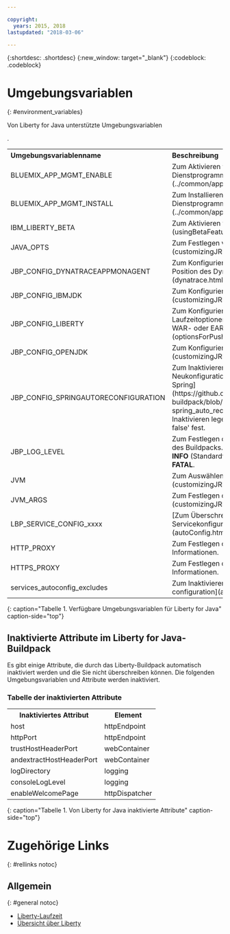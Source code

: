 ```yaml
---

copyright:
  years: 2015, 2018
lastupdated: "2018-03-06"

---
```


{:shortdesc: .shortdesc}
{:new_window: target="_blank"}
{:codeblock: .codeblock}


# Umgebungsvariablen
{: #environment_variables}

Von Liberty for Java unterstützte Umgebungsvariablen

<table>
<tr>
<th align="left">Umgebungsvariablenname</th>
<th align="left">Beschreibung</th>
</tr>

<tr>
<td>BLUEMIX_APP_MGMT_ENABLE</td>
<td>Zum Aktivieren von [App-Management-Dienstprogrammen](../common/app_mng.html).</td>
</tr>

<tr>
<td>BLUEMIX_APP_MGMT_INSTALL</td>
<td>Zum Installieren von [App-Management-Dienstprogrammen](../common/app_mng.html).</td>
</tr>

<tr>
<td>IBM_LIBERTY_BETA</td>
<td>Zum Aktivieren von [Liberty-Beta-Features](usingBetaFeatures.html)</td>
</tr>

<tr>
<td>JAVA_OPTS</td>
<td>Zum Festlegen von [Java-Optionen](customizingJRE.html).</td>
</tr>

<tr>
<td>JBP_CONFIG_DYNATRACEAPPMONAGENT</td>
<td>Zum Konfigurieren der [Informationen zur Position des Dynatrace-Agenten](dynatrace.html#configuring_liberty_app).</td>
</tr>

<tr>
<td>JBP_CONFIG_IBMJDK </td>
<td>Zum Konfigurieren der [IBM JRE-Version](customizingJRE.html).</td>
</tr>

<tr>
<td>JBP_CONFIG_LIBERTY</td>
<td>Zum Konfigurieren verschiedener Liberty-Laufzeitoptionen, wie z. B. [Features für WAR- oder EAR-Dateien](optionsForPushing.html#stand_alone_apps).</td>
</tr>

<tr>
<td>JBP_CONFIG_OPENJDK</td>
<td>Zum Konfigurieren der [OpenJDK-Version](customizingJRE.html)</td>.
</tr>

<tr>
<td>JBP_CONFIG_SPRINGAUTORECONFIGURATION </td>
<td>Zum Inaktivieren der [automatischen Neukonfiguration durch das Framework Spring](https://github.com/cloudfoundry/java-buildpack/blob/master/docs/framework-spring_auto_reconfiguration.md). Zum Inaktivieren legen Sie den Wert auf 'enabled: false' fest. </td>
</tr>

<tr>
<td>JBP_LOG_LEVEL</td>
<td>Zum Festlegen der Protokollierungsebene des Buildpacks. Mögliche Werte: <b>DEBUG</b>, <b>INFO</b> (Standardwert), <b>WARN</b>, <b>ERROR</b> oder <b>FATAL</b>.</td>
</tr>

<tr>
<td>JVM</td>
<td>Zum Auswählen des [JRE-Typs](customizingJRE.html).</td>
</tr>

<tr>
<td>JVM_ARGS</td>
<td>Zum Festlegen der [JVM-Argumente](customizingJRE.html).</td>
</tr>

<tr>
<td>LBP_SERVICE_CONFIG_xxxx</td>
<td>[Zum Überschreiben der Servicekonfiguration](autoConfig.html#override_service_config)</td>
</tr>

<tr>
<td>HTTP_PROXY</td>
<td>Zum Festlegen der Proxy-Server-Informationen.</td>
</tr>

<tr>
<td>HTTPS_PROXY</td>
<td>Zum Festlegen der Proxy-Server-Informationen.</td>
</tr>

<tr>
<td>services_autoconfig_excludes</td>
<td>Zum Inaktivieren des Service [auto-configuration](autoConfig.html#opting_out).</td>
</tr>
</table>
{: caption="Tabelle 1. Verfügbare Umgebungsvariablen für Liberty for Java" caption-side="top"}

## Inaktivierte Attribute im Liberty for Java-Buildpack

Es gibt einige Attribute, die durch das Liberty-Buildpack automatisch inaktiviert werden und die Sie nicht überschreiben können. Die folgenden Umgebungsvariablen und Attribute werden inaktiviert.

### Tabelle der inaktivierten Attribute

<table>
<tr>
<th>Inaktiviertes Attribut </th>
<th>Element</th>
</tr>

<tr>
<td>host</td>
<td>httpEndpoint</td>
</tr>

<tr>
<td>httpPort</td>
<td>httpEndpoint</td>
</tr>

<tr>
<td>trustHostHeaderPort</td>
<td>webContainer</td>
</tr>

<tr>
<td>andextractHostHeaderPort</td>
<td>webContainer</td>
</tr>

<tr>
<td>logDirectory</td>
<td>logging</td>
</tr>

<tr>
<td>consoleLogLevel</td>
<td>logging</td>
</tr>

<tr>
<td>enableWelcomePage</td>
<td>httpDispatcher</td>
</tr>
</table>
{: caption="Tabelle 1. Von Liberty for Java inaktivierte Attribute" caption-side="top"}

# Zugehörige Links
{: #rellinks notoc}
## Allgemein
{: #general notoc}
* [Liberty-Laufzeit](index.html)
* [Übersicht über Liberty](https://www.ibm.com/support/knowledgecenter/SSEQTP_liberty/com.ibm.websphere.wlp.doc/ae/cwlp_about.html)
